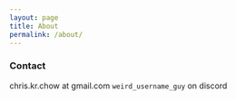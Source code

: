```yaml
---
layout: page
title: About
permalink: /about/
---
```


### Contact
chris.kr.chow at gmail.com
`weird_username_guy` on discord

